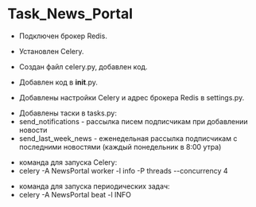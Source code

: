 # Task_News_Portal
* Подключен брокер Redis.
+ Установлен Celery.
* Создан файл celery.py, добавлен код.
+ Добавлен код в __init__.py.
* Добавлены настройки Celery и адрес брокера Redis в settings.py.
+ Добавлены таски в tasks.py:
+ send_notifications - рассылка писем подписчикам при добавлении новости 
+ send_last_week_news - еженедельная рассылка подписчикам с последними новостями (каждый понедельник в 8:00 утра)
* команда для запуска Celery:
* celery -A NewsPortal worker -l info -P threads --concurrency 4
+ команда для запуска периодических задач:
+ celery -A NewsPortal beat -l INFO
